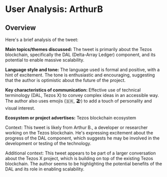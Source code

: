 # User Analysis: ArthurB

## Overview

Here's a brief analysis of the tweet:

**Main topics/themes discussed:**
The tweet is primarily about the Tezos blockchain, specifically the DAL (Delta-Array Ledger) component, and its potential to enable massive scalability.

**Language style and tone:**
The language used is formal and positive, with a hint of excitement. The tone is enthusiastic and encouraging, suggesting that the author is optimistic about the future of the project.

**Key characteristics of communication:**
Effective use of technical terminology (DAL, Tezos X) to convey complex ideas in an accessible way. The author also uses emojis (🇧🇷, 🏖️) to add a touch of personality and visual interest.

**Ecosystem or project advertises:**
Tezos blockchain ecosystem

Context: This tweet is likely from Arthur B., a developer or researcher working on the Tezos blockchain. He's expressing excitement about the progress of the DAL component, which suggests he may be involved in the development or testing of the technology.

Additional context: This tweet appears to be part of a larger conversation about the Tezos X project, which is building on top of the existing Tezos blockchain. The author seems to be highlighting the potential benefits of the DAL and its role in enabling scalability.